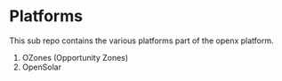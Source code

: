 # Platforms

This sub repo contains the various platforms part of the openx platform.

1. OZones (Opportunity Zones)
2. OpenSolar

